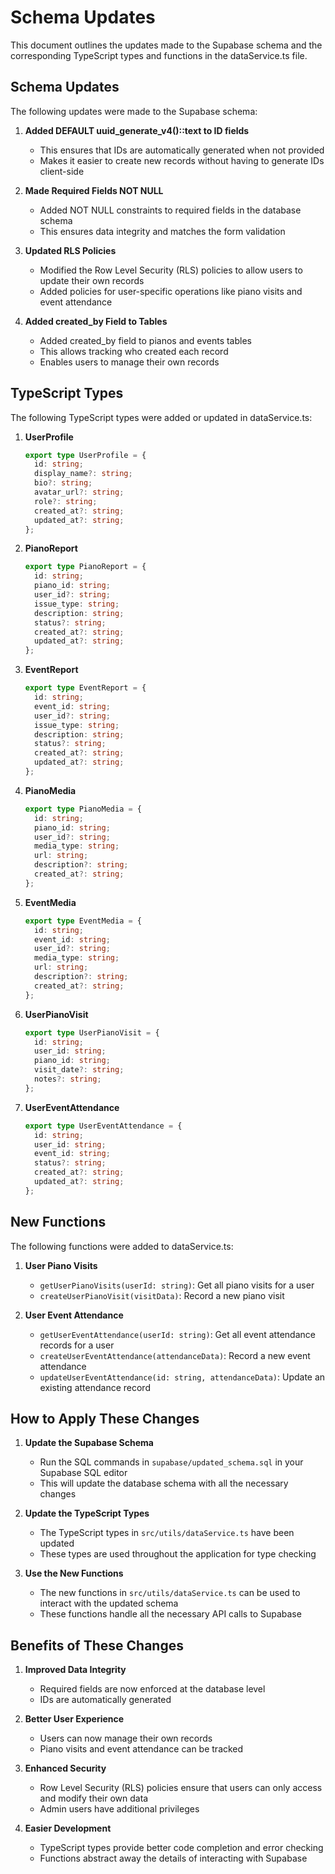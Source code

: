 # Schema Updates

This document outlines the updates made to the Supabase schema and the corresponding TypeScript types and functions in the dataService.ts file.

## Schema Updates

The following updates were made to the Supabase schema:

1. **Added DEFAULT uuid_generate_v4()::text to ID fields**
   - This ensures that IDs are automatically generated when not provided
   - Makes it easier to create new records without having to generate IDs client-side

2. **Made Required Fields NOT NULL**
   - Added NOT NULL constraints to required fields in the database schema
   - This ensures data integrity and matches the form validation

3. **Updated RLS Policies**
   - Modified the Row Level Security (RLS) policies to allow users to update their own records
   - Added policies for user-specific operations like piano visits and event attendance

4. **Added created_by Field to Tables**
   - Added created_by field to pianos and events tables
   - This allows tracking who created each record
   - Enables users to manage their own records

## TypeScript Types

The following TypeScript types were added or updated in dataService.ts:

1. **UserProfile**
   ```typescript
   export type UserProfile = {
     id: string;
     display_name?: string;
     bio?: string;
     avatar_url?: string;
     role?: string;
     created_at?: string;
     updated_at?: string;
   };
   ```

2. **PianoReport**
   ```typescript
   export type PianoReport = {
     id: string;
     piano_id: string;
     user_id?: string;
     issue_type: string;
     description: string;
     status?: string;
     created_at?: string;
     updated_at?: string;
   };
   ```

3. **EventReport**
   ```typescript
   export type EventReport = {
     id: string;
     event_id: string;
     user_id?: string;
     issue_type: string;
     description: string;
     status?: string;
     created_at?: string;
     updated_at?: string;
   };
   ```

4. **PianoMedia**
   ```typescript
   export type PianoMedia = {
     id: string;
     piano_id: string;
     user_id?: string;
     media_type: string;
     url: string;
     description?: string;
     created_at?: string;
   };
   ```

5. **EventMedia**
   ```typescript
   export type EventMedia = {
     id: string;
     event_id: string;
     user_id?: string;
     media_type: string;
     url: string;
     description?: string;
     created_at?: string;
   };
   ```

6. **UserPianoVisit**
   ```typescript
   export type UserPianoVisit = {
     id: string;
     user_id: string;
     piano_id: string;
     visit_date?: string;
     notes?: string;
   };
   ```

7. **UserEventAttendance**
   ```typescript
   export type UserEventAttendance = {
     id: string;
     user_id: string;
     event_id: string;
     status?: string;
     created_at?: string;
     updated_at?: string;
   };
   ```

## New Functions

The following functions were added to dataService.ts:

1. **User Piano Visits**
   - `getUserPianoVisits(userId: string)`: Get all piano visits for a user
   - `createUserPianoVisit(visitData)`: Record a new piano visit

2. **User Event Attendance**
   - `getUserEventAttendance(userId: string)`: Get all event attendance records for a user
   - `createUserEventAttendance(attendanceData)`: Record a new event attendance
   - `updateUserEventAttendance(id: string, attendanceData)`: Update an existing attendance record

## How to Apply These Changes

1. **Update the Supabase Schema**
   - Run the SQL commands in `supabase/updated_schema.sql` in your Supabase SQL editor
   - This will update the database schema with all the necessary changes

2. **Update the TypeScript Types**
   - The TypeScript types in `src/utils/dataService.ts` have been updated
   - These types are used throughout the application for type checking

3. **Use the New Functions**
   - The new functions in `src/utils/dataService.ts` can be used to interact with the updated schema
   - These functions handle all the necessary API calls to Supabase

## Benefits of These Changes

1. **Improved Data Integrity**
   - Required fields are now enforced at the database level
   - IDs are automatically generated

2. **Better User Experience**
   - Users can now manage their own records
   - Piano visits and event attendance can be tracked

3. **Enhanced Security**
   - Row Level Security (RLS) policies ensure that users can only access and modify their own data
   - Admin users have additional privileges

4. **Easier Development**
   - TypeScript types provide better code completion and error checking
   - Functions abstract away the details of interacting with Supabase